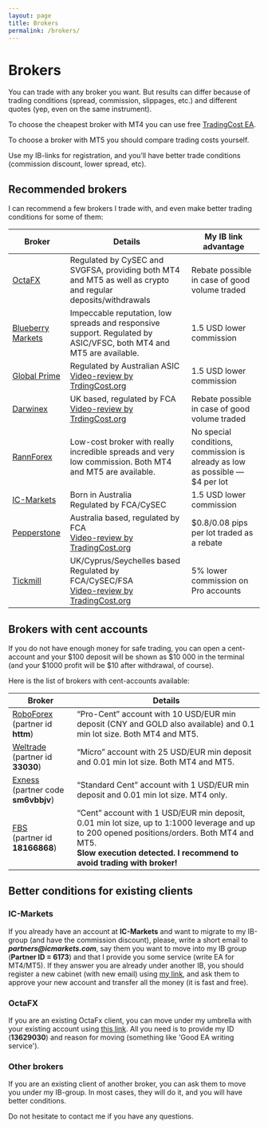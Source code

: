 ```yaml
---
layout: page
title: Brokers
permalink: /brokers/
---
```


# Brokers

You can trade with any broker you want.
But results can differ because of trading conditions (spread, commission, slippages, etc.) and different quotes (yep, even on the same instrument).

To choose the cheapest broker with MT4 you can use free [TradingCost EA](https://tradingcost.org/).

To choose a broker with MT5 you should compare trading costs yourself.

Use my IB-links for registration, and you’ll have better trade conditions (commission discount, lower spread, etc).

## Recommended brokers
I can recommend a few brokers I trade with, and even make better trading conditions for some of them:

| Broker | Details                                                                                                                          | My IB link advantage |
| --- |----------------------------------------------------------------------------------------------------------------------------------| --- |
| [OctaFX](https://my.octafx.com/open-account/?refid=ib13629030) | Regulated by CySEC and SVGFSA, providing both MT4 and MT5 as well as crypto and regular deposits/withdrawals                     | Rebate possible in case of good volume traded |
| [Blueberry Markets](https://secure.blueberrymarkets.com/en/auth/create-account/?refer=2292MT5-BB-L) | Impeccable reputation, low spreads and responsive support. Regulated by ASIC/VFSC, both MT4 and MT5 are available.               | 1.5 USD lower commission |
| [Global Prime](https://get.globalprime.com/afs/come.php?cid=661&ctgid=100&atype=1&brandid=3) | Regulated by Australian ASIC<br />[Video-review by TrdingCost.org](https://youtu.be/shp_FzGGSX0)                                     | 1.5 USD lower commission |
| [Darwinex](https://www.darwinex.com/?ac=ye9JW7P96z1Ud4uDp0fCkuL7SZspy0J2sVFp7PI9CxU%3D&lang=en) | UK based, regulated by FCA<br />[Video-review by TrdingCost.org](https://www.youtube.com/watch?v=q-j65mtx25Q)                        | Rebate possible in case of good volume traded |
| [RannForex](https://rannforex.com/en/?fprc=v3i5v7) | Low-cost broker with really incredible spreads and very low commission. Both MT4 and MT5 are available.                          | No special conditions, commission is already as low as possible — $4 per lot |
| [IC-Markets](https://icmarkets.com/?camp=6173) | Born in Australia<br />Regulated by FCA/CySEC                                                                                    | 1.5 USD lower commission |
| [Pepperstone](https://trk.pepperstonepartners.com/aff_c?offer_id=139&aff_id=20855) | Australia based, regulated by FCA<br />[Video-review by TradingCost.org](https://www.youtube.com/watch?v=We2BjiPWe3w)                | $0.8/0.08 pips per lot traded as a rebate |
| [Tickmill](https://secure.tickmill.com/redirect/index.php?cii=1099&cis=1&lp=https%3A%2F%2Fsecure.tickmill.com%2Ftrader%2Findex.php%3Ftask%3D1050%26lang%3D2) | UK/Cyprus/Seychelles based<br />Regulated by FCA/CySEC/FSA<br />[Video-review by TradingCost.org](https://www.youtube.com/watch?v=ZMzIsZwh1XQ) | 5% lower commission on Pro accounts |

## Brokers with cent accounts
If you do not have enough money for safe trading, you can open a cent-account and your $100 deposit will be shown as $10 000 in the terminal (and your $1000 profit will be $10 after withdrawal, of course).

Here is the list of brokers with cent-accounts available:

| Broker                                                                                                       | Details                                                                                                                                                                                                                  |
|--------------------------------------------------------------------------------------------------------------|--------------------------------------------------------------------------------------------------------------------------------------------------------------------------------------------------------------------------|
| [RoboForex](https://roboforex.com/forex-trading/trading/cent-account/?a=httm) <br />(partner id **httm**)    | “Pro-Cent” account with 10 USD/EUR min deposit (CNY and GOLD also available) and 0.1 min lot size. Both MT4 and MT5.                                                                                                     |
| [Weltrade](https://www.weltrade.com/trading/type_account/?r1=ipartner&r2=33030) <br />(partner id **33030**) | “Micro” account with 25 USD/EUR min deposit and 0.01 min lot size. Both MT4 and MT5.                                                                                                                                     |
| [Exness](https://one.exness-track.com/a/sm6vbbjv)<br />(partner code **sm6vbbjv**)                           | “Standard Cent” account with 1 USD/EUR min deposit and 0.01 min lot size. MT4 only.                                                                                                                                      |
| [FBS](https://fbs.com/?ppk=komposter) <br />(partner id **18166868**)                                        | “Cent” account with 1 USD/EUR min deposit, 0.01 min lot size, up to 1:1000 leverage and up to 200 opened positions/orders. Both MT4 and MT5.<br />**Slow execution detected. I recommend to avoid trading with broker!** |


## Better conditions for existing clients
### IC-Markets
If you already have an account at **IC-Markets** and want to migrate to my IB-group (and have the commission discount), please, write a short email to **_partners@icmarkets.com_**, say them you want to move into my IB group (**Partner ID = 6173**) and that I provide you some service (write EA for MT4/MT5). If they answer you are already under another IB, you should register a new cabinet (with new email) using [my link](https://icmarkets.com/?camp=6173), and ask them to approve your new account and transfer all the money (it is fast and free).

### OctaFX
If you are an existing OctaFx client, you can move under my umbrella with your existing account using [this link](https://my.octafx.com/change-partner-request/). All you need is to provide my ID (**13629030**) and reason for moving (something like 'Good EA writing service').

### Other brokers
If you are an existing client of another broker, you can ask them to move you under my IB-group.
In most cases, they will do it, and you will have better conditions.

Do not hesitate to contact me if you have any questions.